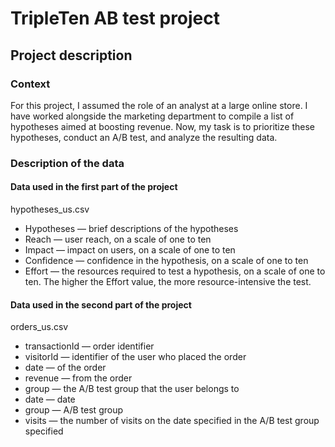 # TripleTen AB test project

## Project description
### Context
For this project, I assumed the role of an analyst at a large online store. I have worked alongside the marketing department to compile a list of hypotheses aimed at boosting revenue. Now, my task is to prioritize these hypotheses, conduct an A/B test, and analyze the resulting data.

### Description of the data
#### Data used in the first part of the project
hypotheses_us.csv
 - Hypotheses — brief descriptions of the hypotheses
 - Reach — user reach, on a scale of one to ten
 - Impact — impact on users, on a scale of one to ten
 - Confidence — confidence in the hypothesis, on a scale of one to ten
 - Effort — the resources required to test a hypothesis, on a scale of one to ten. The higher the Effort value, the more resource-intensive the test.

#### Data used in the second part of the project
orders_us.csv
 - transactionId — order identifier
 - visitorId — identifier of the user who placed the order
 - date — of the order
 - revenue — from the order
 - group — the A/B test group that the user belongs to
 - date — date
 - group — A/B test group
 - visits — the number of visits on the date specified in the A/B test group specified
